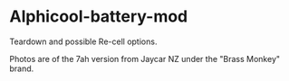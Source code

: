 # Alphicool-battery-mod
Teardown and possible Re-cell options.

Photos are of the 7ah version from Jaycar NZ under the "Brass Monkey" brand.
